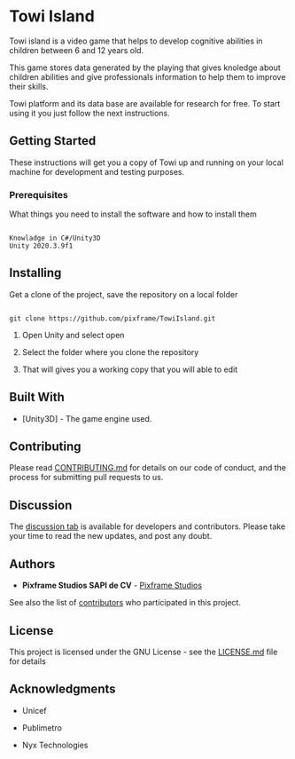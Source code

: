 # Towi Island

Towi island is a video game that helps to develop cognitive abilities in children between 6 and 12 years old.

This game stores data generated by the playing that gives knoledge about children abilities and give professionals information to help them to improve their skills.

Towi platform and its data base are available for research for free. To start using it you just follow the next instructions.

## Getting Started


These instructions will get you a copy of Towi up and running on your local machine for development and testing purposes.

### Prerequisites


What things you need to install the software and how to install them

```

Knowladge in C#/Unity3D
Unity 2020.3.9f1

```


## Installing

Get a clone of the project, save the repository on a local folder

```

git clone https://github.com/pixframe/TowiIsland.git

```

1. Open Unity and select open

2. Select the folder where you clone the repository

3. That will gives you a working copy that you will able to edit


## Built With


* [Unity3D] - The game engine used.

## Contributing

Please read [CONTRIBUTING.md](https://github.com/pixframe/towi/blob/master/CONTRIBUTING.md) for details on our code of conduct, and the process for submitting pull requests to us.

## Discussion

The [discussion tab](https://github.com/pixframe/TowiIsland/discussions) is available for developers and contributors. Please take your time to read the new updates, and post any doubt.

## Authors


* **Pixframe Studios SAPI de CV**  - [Pixframe Studios](https://www.pixframestudios.com)


See also the list of [contributors](https://github.com/pixframe/towi_portal/contributors) who participated in this project.



## License


This project is licensed under the GNU License - see the [LICENSE.md](https://github.com/pixframe/TowiIsland/blob/master/LICENSE) file for details



## Acknowledgments


* Unicef

* Publimetro

* Nyx Technologies
